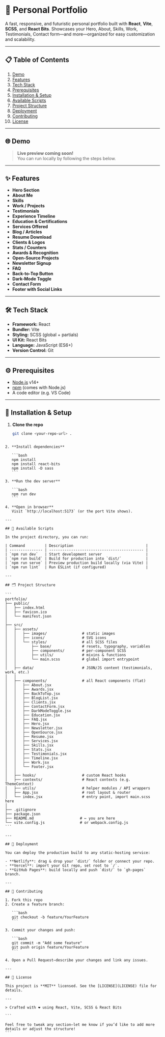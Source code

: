 # 🚀 Personal Portfolio

A fast, responsive, and futuristic personal portfolio built with **React**, **Vite**, **SCSS**, and **React Bits**. Showcases your Hero, About, Skills, Work, Testimonials, Contact form—and more—organized for easy customization and scalability.

---

## 📋 Table of Contents

1. [Demo](#-demo)
2. [Features](#-features)
3. [Tech Stack](#-tech-stack)
4. [Prerequisites](#-prerequisites)
5. [Installation & Setup](#-installation--setup)
6. [Available Scripts](#-available-scripts)
7. [Project Structure](#-project-structure)
8. [Deployment](#-deployment)
9. [Contributing](#-contributing)
10. [License](#-license)

---

## 🌐 Demo

> **Live preview coming soon!**  
> You can run locally by following the steps below.

---

## ✨ Features

- **Hero Section**
- **About Me**
- **Skills**
- **Work / Projects**
- **Testimonials**
- **Experience Timeline**
- **Education & Certifications**
- **Services Offered**
- **Blog / Articles**
- **Resume Download**
- **Clients & Logos**
- **Stats / Counters**
- **Awards & Recognition**
- **Open-Source Projects**
- **Newsletter Signup**
- **FAQ**
- **Back-to-Top Button**
- **Dark-Mode Toggle**
- **Contact Form**
- **Footer with Social Links**

---

## 🛠 Tech Stack

- **Framework:** React
- **Bundler:** Vite
- **Styling:** SCSS (global + partials)
- **UI Kit:** React Bits
- **Language:** JavaScript (ES6+)
- **Version Control:** Git

---

## ⚙️ Prerequisites

- [Node.js](https://nodejs.org/) v14+
- [npm](https://www.npmjs.com/) (comes with Node.js)
- A code editor (e.g. VS Code)

---

## 🔧 Installation & Setup

1. **Clone the repo**
   ```bash
   git clone <your-repo-url> .
   ```

````

2. **Install dependencies**

   ```bash
   npm install
   npm install react-bits
   npm install -D sass
   ```

3. **Run the dev server**

   ```bash
   npm run dev
   ```

4. **Open in browser**
   Visit `http://localhost:5173` (or the port Vite shows).

---

## 📜 Available Scripts

In the project directory, you can run:

| Command         | Description                                 |
| --------------- | ------------------------------------------- |
| `npm run dev`   | Start development server                    |
| `npm run build` | Build for production into `dist/`           |
| `npm run serve` | Preview production build locally (via Vite) |
| `npm run lint`  | Run ESLint (if configured)                  |

---

## 🗂 Project Structure

```
portfolio/
├── public/
│   ├── index.html
│   ├── favicon.ico
│   └── manifest.json
│
├── src/
│   ├── assets/
│   │   ├── images/                # static images
│   │   ├── icons/                 # SVG icons
│   │   └── styles/                # all SCSS files
│   │       ├── base/              # resets, typography, variables
│   │       ├── components/        # per-component SCSS
│   │       ├── utils/             # mixins & functions
│   │       └── main.scss          # global import entrypoint
│   │
│   ├── data/                      # JSON/JS content (testimonials, work, etc.)
│   │
│   ├── components/                # all React components (flat)
│   │   ├── About.jsx
│   │   ├── Awards.jsx
│   │   ├── BackToTop.jsx
│   │   ├── BlogList.jsx
│   │   ├── Clients.jsx
│   │   ├── ContactForm.jsx
│   │   ├── DarkModeToggle.jsx
│   │   ├── Education.jsx
│   │   ├── FAQ.jsx
│   │   ├── Hero.jsx
│   │   ├── Newsletter.jsx
│   │   ├── OpenSource.jsx
│   │   ├── Resume.jsx
│   │   ├── Services.jsx
│   │   ├── Skills.jsx
│   │   ├── Stats.jsx
│   │   ├── Testimonials.jsx
│   │   ├── Timeline.jsx
│   │   ├── Work.jsx
│   │   └── Footer.jsx
│   │
│   ├── hooks/                     # custom React hooks
│   ├── contexts/                  # React contexts (e.g. ThemeContext)
│   ├── utils/                     # helper modules / API wrappers
│   ├── App.jsx                    # root layout & router
│   └── index.jsx                  # entry point, import main.scss here
│
├── .gitignore
├── package.json
├── README.md                     # ← you are here
└── vite.config.js                # or webpack.config.js
```

---

## 🚀 Deployment

You can deploy the production build to any static-hosting service:

- **Netlify**: drag & drop your `dist/` folder or connect your repo.
- **Vercel**: import your Git repo, set root to `/`.
- **GitHub Pages**: build locally and push `dist/` to `gh-pages` branch.

---

## 🤝 Contributing

1. Fork this repo
2. Create a feature branch:

   ```bash
   git checkout -b feature/YourFeature
   ```

3. Commit your changes and push:

   ```bash
   git commit -m "Add some feature"
   git push origin feature/YourFeature
   ```

4. Open a Pull Request—describe your changes and link any issues.

---

## 📄 License

This project is **MIT** licensed. See the [LICENSE](LICENSE) file for details.

---

> Crafted with ❤️ using React, Vite, SCSS & React Bits

```

Feel free to tweak any section—let me know if you’d like to add more details or adjust the structure!
```
````
